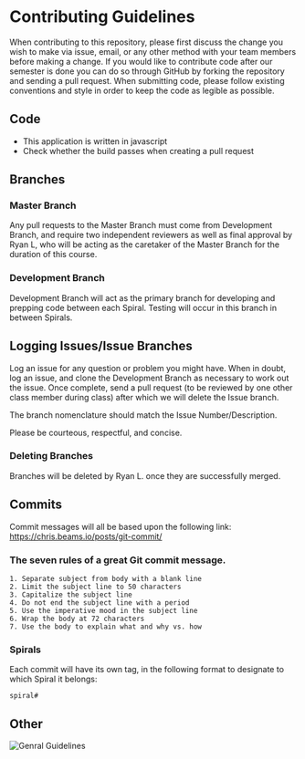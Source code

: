 # Contributing Guidelines

When contributing to this repository, please first discuss the change you wish to make via issue, email, or any other method with your team members before making a change.
If you would like to contribute code after our semester is done you can do so through GitHub by forking the repository and sending a pull request. When submitting code, please follow existing conventions and style in order to keep the code as legible as possible.

## Code
- This application is written in javascript
- Check whether the build passes when creating a pull request

## Branches

### Master Branch
Any pull requests to the Master Branch must come from Development Branch, and require two independent reviewers as well as final approval by Ryan L, who will be acting as the caretaker of the Master Branch for the duration of this course.

### Development Branch
Development Branch will act as the primary branch for developing and prepping code between each Spiral. Testing will occur in this branch in between Spirals.


## Logging Issues/Issue Branches

Log an issue for any question or problem you might have. When in doubt, log an issue, 
and clone the Development Branch as necessary to work out the issue. Once complete, send a pull request (to be reviewed by one other class member during class) after which we will delete the Issue branch.

The branch nomenclature should match the Issue Number/Description.

Please be courteous, respectful, and concise.

### Deleting Branches
Branches will be deleted by Ryan L. once they are successfully merged.

## Commits

Commit messages will all be based upon the following link: https://chris.beams.io/posts/git-commit/

### The seven rules of a great Git commit message.
    1. Separate subject from body with a blank line
    2. Limit the subject line to 50 characters
    3. Capitalize the subject line
    4. Do not end the subject line with a period
    5. Use the imperative mood in the subject line
    6. Wrap the body at 72 characters
    7. Use the body to explain what and why vs. how

### Spirals

Each commit will have its own tag, in the following format to designate to which Spiral it belongs:

    spiral#

## Other
![Genral Guidelines](https://imgs.xkcd.com/comics/git.png "If that doesn't fix it, git.txt contains the phone number of a friend of mine who understands git. Just wait through a few minutes of 'It's really pretty simple, just think of branches as...' and eventually you'll learn the commands that will fix everything.")
